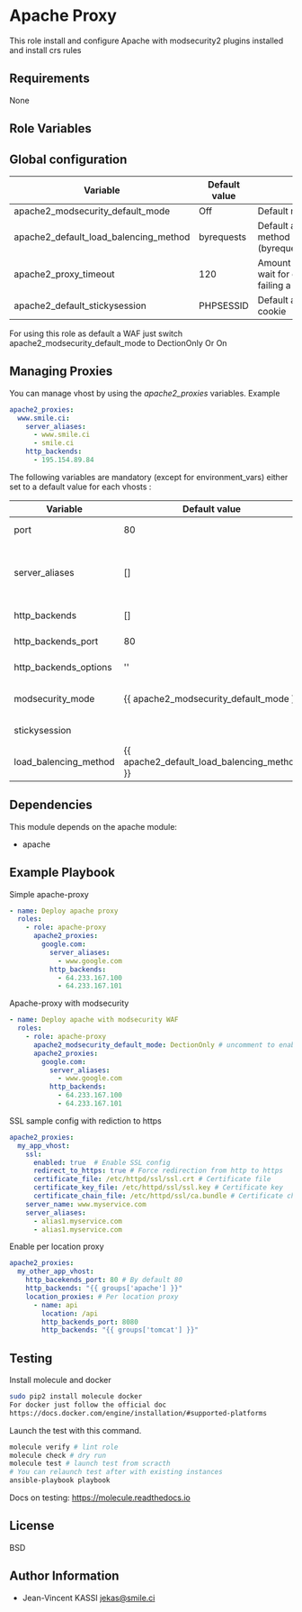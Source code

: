 Apache Proxy
=================

This role install and configure Apache with modsecurity2 plugins installed
and install crs rules

Requirements
------------

None

Role Variables
--------------

## Global configuration

Variable | Default value |Description
---------|---------------|--------------
apache2_modsecurity_default_mode | Off | Default modsecurity mode |
apache2_default_load_balencing_method | byrequests | Default apache load balencing method (byrequests,bytraffic,bybusyness) |
apache2_proxy_timeout | 120 | Amount of time the server will wait for certain events before failing a request
apache2_default_stickysession | PHPSESSID | Default apache sticky session cookie |

For using this role as default a WAF just switch apache2_modsecurity_default_mode to DectionOnly Or On

## Managing Proxies

You can manage vhost by using the *apache2_proxies* variables.
Example

```yml
apache2_proxies:
  www.smile.ci:
    server_aliases:
      - www.smile.ci
      - smile.ci
    http_backends:
      - 195.154.89.84
```

The following variables are mandatory (except for environment_vars) either set to a default value for each vhosts :

Variable | Default value |Description
---------|---------------|--------------
port     |       80        | Default public proxy port
server_aliases | [] | An optional list of additional domain we can build a list of ServerAlias directives with
http_backends | [] | A  list of http backend servers
http_backends_port | 80 | Proxy port for every backend
http_backends_options | '' | Proxy option to use for every backend
modsecurity_mode | {{ apache2_modsecurity_default_mode }}  | Define modsecurity mode (On,Off,DetectionOnly)
stickysession | | Proxy loadbalencer stickyession cookie
load_balencing_method | {{ apache2_default_load_balencing_method }} | Proxy load balencing method |

Dependencies
------------

This module depends on the apache module:

* apache

Example Playbook
----------------

Simple apache-proxy

```yml
- name: Deploy apache proxy
  roles:
    - role: apache-proxy
      apache2_proxies:
        google.com:
          server_aliases:
            - www.google.com
          http_backends:
            - 64.233.167.100
            - 64.233.167.101
```

Apache-proxy with modsecurity

```yml
- name: Deploy apache with modsecurity WAF
  roles:
    - role: apache-proxy
      apache2_modsecurity_default_mode: DectionOnly # uncomment to enable WAF
      apache2_proxies:
        google.com:
          server_aliases:
            - www.google.com
          http_backends:
            - 64.233.167.100
            - 64.233.167.101
```

SSL sample config with rediction to https

```yml
apache2_proxies:
  my_app_vhost:
    ssl:
      enabled: true  # Enable SSL config
      redirect_to_https: true # Force redirection from http to https
      certificate_file: /etc/httpd/ssl/ssl.crt # Certificate file
      certificate_key_file: /etc/httpd/ssl/ssl.key # Certificate key
      certificate_chain_file: /etc/httpd/ssl/ca.bundle # Certificate chain
    server_name: www.myservice.com
    server_aliases:
      - alias1.myservice.com
      - alias1.myservice.com
```

Enable per location proxy

```yml
apache2_proxies:
  my_other_app_vhost:
    http_bacekends_port: 80 # By default 80
    http_backends: "{{ groups['apache'] }}"
    location_proxies: # Per location proxy
      - name: api
        location: /api
        http_backends_port: 8080
        http_backends: "{{ groups['tomcat'] }}"
```

Testing
--------

Install molecule and docker

```bash
sudo pip2 install molecule docker
For docker just follow the official doc
https://docs.docker.com/engine/installation/#supported-platforms
```

Launch the test with this command.

```bash
molecule verify # lint role
molecule check # dry run
molecule test # launch test from scracth
# You can relaunch test after with existing instances
ansible-playbook playbook
```

Docs on testing:
https://molecule.readthedocs.io

License
-------

BSD

Author Information
------------------

* Jean-Vincent KASSI <jekas@smile.ci>